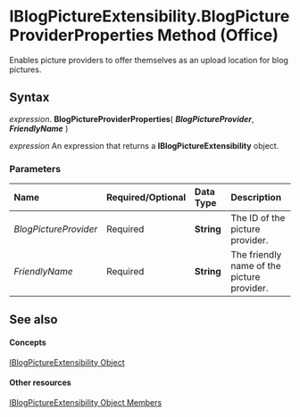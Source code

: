 
# IBlogPictureExtensibility.BlogPictureProviderProperties Method (Office)

Enables picture providers to offer themselves as an upload location for blog pictures.


## Syntax

 _expression_. **BlogPictureProviderProperties**( **_BlogPictureProvider_**, **_FriendlyName_** )

 _expression_ An expression that returns a **IBlogPictureExtensibility** object.


### Parameters



|**Name**|**Required/Optional**|**Data Type**|**Description**|
|:-----|:-----|:-----|:-----|
| _BlogPictureProvider_|Required|**String**|The ID of the picture provider.|
| _FriendlyName_|Required|**String**|The friendly name of the picture provider.|

## See also


#### Concepts


[IBlogPictureExtensibility Object](07cedf63-0c59-5c5e-25df-1d627db89cbe.md)
#### Other resources


[IBlogPictureExtensibility Object Members](29f8fdcc-669f-95db-3cc9-bfdd26fb9a7d.md)
